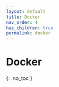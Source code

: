 ```yaml
---
layout: default
title: Docker
nav_order: 4
has_children: true
permalink: docker
---
```


# Docker
{: .no_toc }
